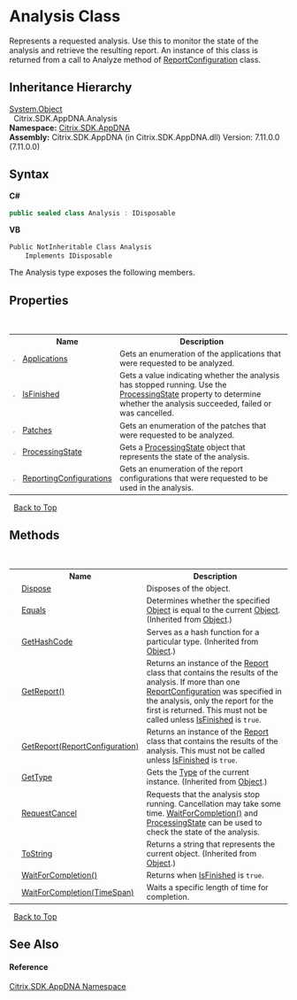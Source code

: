 # Analysis Class
 

Represents a requested analysis. Use this to monitor the state of the analysis and retrieve the resulting report. An instance of this class is returned from a call to Analyze method of <a href="65f3ee4f-5129-5083-b4da-0f1e23fc3784">ReportConfiguration</a> class.


## Inheritance Hierarchy
<a href="http://msdn2.microsoft.com/en-us/library/e5kfa45b" target="_blank">System.Object</a><br />&nbsp;&nbsp;Citrix.SDK.AppDNA.Analysis<br />
**Namespace:**&nbsp;[Citrix.SDK.AppDNA](index.md)<br />**Assembly:**&nbsp;Citrix.SDK.AppDNA (in Citrix.SDK.AppDNA.dll) Version: 7.11.0.0 (7.11.0.0)

## Syntax

**C#**
```csharp
public sealed class Analysis : IDisposable
```

**VB**
```vbnet
Public NotInheritable Class Analysis
	Implements IDisposable
```

The Analysis type exposes the following members.


## Properties
&nbsp;<table><tr><th></th><th>Name</th><th>Description</th></tr><tr><td>![Public property](media/pubproperty.gif "Public property")</td><td><a href="03c78abc-58e9-9f44-d164-3c01c9c2f5bc">Applications</a></td><td>
Gets an enumeration of the applications that were requested to be analyzed.</td></tr><tr><td>![Public property](media/pubproperty.gif "Public property")</td><td><a href="d43df125-4991-c53f-2348-1e8cbd9be68b">IsFinished</a></td><td>
Gets a value indicating whether the analysis has stopped running. Use the <a href="3f547abf-d26e-3129-cef8-2c2198f05aa2">ProcessingState</a> property to determine whether the analysis succeeded, failed or was cancelled.</td></tr><tr><td>![Public property](media/pubproperty.gif "Public property")</td><td><a href="771a0d47-5c65-b266-90ca-a2aa65dc26cf">Patches</a></td><td>
Gets an enumeration of the patches that were requested to be analyzed.</td></tr><tr><td>![Public property](media/pubproperty.gif "Public property")</td><td><a href="3f547abf-d26e-3129-cef8-2c2198f05aa2">ProcessingState</a></td><td>
Gets a <a href="3f547abf-d26e-3129-cef8-2c2198f05aa2">ProcessingState</a> object that represents the state of the analysis.</td></tr><tr><td>![Public property](media/pubproperty.gif "Public property")</td><td><a href="ee89f831-4043-4fb6-b4d6-865e260567c0">ReportingConfigurations</a></td><td>
Gets an enumeration of the report configurations that were requested to be used in the analysis.</td></tr></table>&nbsp;
<a href="#analysis-class">Back to Top</a>

## Methods
&nbsp;<table><tr><th></th><th>Name</th><th>Description</th></tr><tr><td>![Public method](media/pubmethod.gif "Public method")</td><td><a href="d1fda199-f45d-243d-c423-d3e50bc13751">Dispose</a></td><td>
Disposes of the object.</td></tr><tr><td>![Public method](media/pubmethod.gif "Public method")</td><td><a href="http://msdn2.microsoft.com/en-us/library/bsc2ak47" target="_blank">Equals</a></td><td>
Determines whether the specified <a href="http://msdn2.microsoft.com/en-us/library/e5kfa45b" target="_blank">Object</a> is equal to the current <a href="http://msdn2.microsoft.com/en-us/library/e5kfa45b" target="_blank">Object</a>.
 (Inherited from <a href="http://msdn2.microsoft.com/en-us/library/e5kfa45b" target="_blank">Object</a>.)</td></tr><tr><td>![Public method](media/pubmethod.gif "Public method")</td><td><a href="http://msdn2.microsoft.com/en-us/library/zdee4b3y" target="_blank">GetHashCode</a></td><td>
Serves as a hash function for a particular type.
 (Inherited from <a href="http://msdn2.microsoft.com/en-us/library/e5kfa45b" target="_blank">Object</a>.)</td></tr><tr><td>![Public method](media/pubmethod.gif "Public method")</td><td><a href="18125b07-230a-35cd-6f78-d634d60dbc9c">GetReport()</a></td><td>
Returns an instance of the <a href="523aa30e-8459-5365-1cfd-f9d22fbf50d8">Report</a> class that contains the results of the analysis. If more than one <a href="65f3ee4f-5129-5083-b4da-0f1e23fc3784">ReportConfiguration</a> was specified in the analysis, only the report for the first is returned. This must not be called unless <a href="d43df125-4991-c53f-2348-1e8cbd9be68b">IsFinished</a> is `true`.</td></tr><tr><td>![Public method](media/pubmethod.gif "Public method")</td><td><a href="f49b97be-5a41-51f1-f02b-18b489e25a19">GetReport(ReportConfiguration)</a></td><td>
Returns an instance of the <a href="523aa30e-8459-5365-1cfd-f9d22fbf50d8">Report</a> class that contains the results of the analysis. This must not be called unless <a href="d43df125-4991-c53f-2348-1e8cbd9be68b">IsFinished</a> is `true`.</td></tr><tr><td>![Public method](media/pubmethod.gif "Public method")</td><td><a href="http://msdn2.microsoft.com/en-us/library/dfwy45w9" target="_blank">GetType</a></td><td>
Gets the <a href="http://msdn2.microsoft.com/en-us/library/42892f65" target="_blank">Type</a> of the current instance.
 (Inherited from <a href="http://msdn2.microsoft.com/en-us/library/e5kfa45b" target="_blank">Object</a>.)</td></tr><tr><td>![Public method](media/pubmethod.gif "Public method")</td><td><a href="566b59b2-97ba-ce3d-7826-4f8cb06c3087">RequestCancel</a></td><td>
Requests that the analysis stop running. Cancellation may take some time. <a href="e3f2630b-8416-f26e-2d0c-795d695ee9c8">WaitForCompletion()</a> and <a href="3f547abf-d26e-3129-cef8-2c2198f05aa2">ProcessingState</a> can be used to check the state of the analysis.</td></tr><tr><td>![Public method](media/pubmethod.gif "Public method")</td><td><a href="http://msdn2.microsoft.com/en-us/library/7bxwbwt2" target="_blank">ToString</a></td><td>
Returns a string that represents the current object.
 (Inherited from <a href="http://msdn2.microsoft.com/en-us/library/e5kfa45b" target="_blank">Object</a>.)</td></tr><tr><td>![Public method](media/pubmethod.gif "Public method")</td><td><a href="e3f2630b-8416-f26e-2d0c-795d695ee9c8">WaitForCompletion()</a></td><td>
Returns when <a href="d43df125-4991-c53f-2348-1e8cbd9be68b">IsFinished</a> is `true`.</td></tr><tr><td>![Public method](media/pubmethod.gif "Public method")</td><td><a href="d57b9d10-3541-86df-92e3-5a5abedf5e2a">WaitForCompletion(TimeSpan)</a></td><td>
Waits a specific length of time for completion.</td></tr></table>&nbsp;
<a href="#analysis-class">Back to Top</a>

## See Also


#### Reference
<a href="fe2d265b-410b-8b11-1eb4-a790e0b062bf">Citrix.SDK.AppDNA Namespace</a><br />